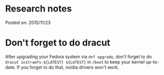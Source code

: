 # Research notes

Posted on: 2015/11/23


# Don't forget to do dracut

After upgrading your Fedora system via `dnf upgrade`, don't forget to do
`dracut initramfs-${LATEST} ${LATEST}` in `/boot` to keep your kernel
up-to-date. If you forget to do that, nvidia drivers won't work.
